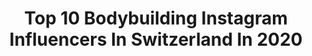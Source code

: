 ---
title: Top 10 Bodybuilding Instagram Influencers In Switzerland In 2020
description: >-
  Find top bodybuilding Instagram influencers in Switzerland in 2020. Most popular hashtags: #bodybuilding #health #smile #happy.
platform: Instagram
profiles:
  - username: "nicoceps"
    fullname: >-
      Nicolas Sandmeier
    location: "Switzerland"
    followers: 8119
    engagement: 1337
    commentsToLikes: 0.028289
    id: ck9haymr3em1v0j78kjmpd8xl
    verified: false
    hashtags: "#mindset, #quotes, #goals, #hardwork"
  - username: "marie__sw"
    fullname: >-
      Marie Pons🌚
    location: "Switzerland"
    followers: 5071
    engagement: 2604
    commentsToLikes: 0.043171
    id: ck55lgh8q1ic70i11kzf61k4z
    verified: false
    hashtags: "#happiness, #peaceful, #pants, #pushups"
  - username: "lucy_zzz"
    fullname: >-
      ✨LU✨
    location: "Switzerland"
    followers: 21263
    engagement: 596
    commentsToLikes: 0.046281
    id: ck5bvc1pajdcf0i11s89j9r47
    verified: false
    hashtags: "#glass, #lookintomyeyes, #locarno, #smile"
  - username: "marionkaelin"
    fullname: >-
      MARION KAELIN 🌸🍍
    location: "Switzerland"
    followers: 30634
    engagement: 200
    commentsToLikes: 0.064126
    id: ck6ueoin1s5ve0j71ex6aweva
    verified: false
    hashtags: "#gato, #team, #bathroom, #dress"
  - username: "sir_villforth"
    fullname: >-
      David Villforth 🇸🇪🇨🇭
    location: "Switzerland"
    followers: 26084
    engagement: 653
    commentsToLikes: 0.028645
    id: ck5ck9hr5weyi0i11c853svtc
    verified: false
    hashtags: "#composition, #missing, #adventure, #perspective"
  - username: "luca_fithealth"
    fullname: >-
      Luca Pasquariello Ⓥ
    location: "Switzerland"
    followers: 208724
    engagement: 282
    commentsToLikes: 0.017149
    id: ck8t6pf4fed3s0j78ydgy5efd
    verified: false
    hashtags: "#naturalbodybuilding, #musclerecovery, #thankyou, #whatveganseat"
  - username: "deni_esteves"
    fullname: >-
      DENI ESTEVES†
    location: "Switzerland"
    followers: 8182
    engagement: 1090
    commentsToLikes: 0.056564
    id: ck0w3loxdu1jp0i19puzlo3x2
    verified: false
    hashtags: "#switzerland, #hots, #tatoo, #instadaily"
  - username: "womanfly.fit"
    fullname: >-
      🦋Fly.fit🦋
    location: "Switzerland"
    followers: 2937
    engagement: 2243
    commentsToLikes: 0.029222
    id: ck9wfv9zbqnc90j7896zwhsla
    verified: false
    hashtags: "#missmygym, #swissnature, #goodmood, #attitude"
  - username: "chandoerikluna"
    fullname: >-
      𝐂𝐇𝐀𝐍𝐃𝐎 𝐄𝐑𝐈𝐊 𝐋𝐔𝐍𝐀
    location: "Switzerland"
    followers: 39874
    engagement: 125
    commentsToLikes: 0.374301
    id: ck5hk1f43hmdp0i11i818lxtq
    verified: false
    hashtags: "#barber, #crossfit, #blog, #babe"
  - username: "saskia.kuebler"
    fullname: >-
      • 𝙁𝙄𝙏𝙉𝙀𝙎𝙎 • 𝙈𝙊𝙏𝙄𝙑𝘼𝙏𝙄𝙊𝙉 •
    location: "Switzerland"
    followers: 4816
    engagement: 1078
    commentsToLikes: 0.057803
    id: ck8szms5rp1220j78ithceo2x
    verified: false
    hashtags: "#fancy, #determination, #purple, #exercise"
---